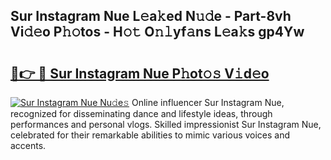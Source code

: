 ## Sur Instagram Nue L𝚎a𝚔ed N𝚞𝚍e - Part-8vh Vi𝚍𝚎o P𝚑𝚘tos - H𝚘𝚝 O𝚗𝚕yf𝚊ns L𝚎a𝚔s gp4Yw

# <h2><a href="http://kf4wveo.oniu.top/?m=Sur+Instagram+Nue">🔗👉 🔴 Sur Instagram Nue P𝚑ot𝚘𝚜 V𝚒d𝚎o</a></h2>

[![Sur Instagram Nue Nu𝚍e𝚜](https://i.imgur.com/0qMVB7G.gif)](http://kf4wveo.oniu.top/?m=Sur+Instagram+Nue)
Online influencer Sur Instagram Nue, recognized for disseminating dance and lifestyle ideas, through performances and personal vlogs. Skilled impressionist Sur Instagram Nue, celebrated for their remarkable abilities to mimic various voices and accents.  
